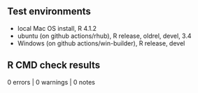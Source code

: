 ## Test environments
* local Mac OS install, R 4.1.2
* ubuntu (on github actions/rhub), R release, oldrel, devel, 3.4
* Windows (on github actions/win-builder), R release, devel

## R CMD check results

0 errors | 0 warnings | 0 notes

